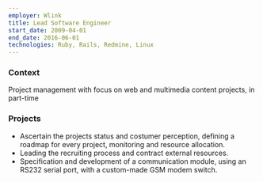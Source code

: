 ```yaml
---
employer: Wlink
title: Lead Software Engineer
start_date: 2009-04-01
end_date: 2016-06-01
technologies: Ruby, Rails, Redmine, Linux
---
```


### Context
Project management with focus on web and multimedia content projects, in part-time

### Projects
* Ascertain the projects status and costumer perception, defining a roadmap for every project, monitoring and resource allocation.
* Leading the recruiting process and contract external resources.
* Specification and development of a communication module, using an RS232 serial port, with a custom-made GSM modem switch.
